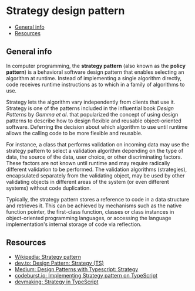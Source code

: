 # Strategy design pattern

- [General info](#general-info)
- [Resources](#resources)

## General info

In computer programming, the **strategy pattern** (also known as the **policy pattern**) is a behavioral software design pattern that enables selecting an algorithm at runtime. Instead of implementing a single algorithm directly, code receives runtime instructions as to which in a family of algorithms to use.

Strategy lets the algorithm vary independently from clients that use it. Strategy is one of the patterns included in the influential book *Design Patterns* by *Gamma et al*. that popularized the concept of using design patterns to describe how to design flexible and reusable object-oriented software. Deferring the decision about which algorithm to use until runtime allows the calling code to be more flexible and reusable.

For instance, a class that performs validation on incoming data may use the strategy pattern to select a validation algorithm depending on the type of data, the source of the data, user choice, or other discriminating factors. These factors are not known until runtime and may require radically different validation to be performed. The validation algorithms (strategies), encapsulated separately from the validating object, may be used by other validating objects in different areas of the system (or even different systems) without code duplication.

Typically, the strategy pattern stores a reference to code in a data structure and retrieves it. This can be achieved by mechanisms such as the native function pointer, the first-class function, classes or class instances in object-oriented programming languages, or accessing the language implementation's internal storage of code via reflection.

## Resources

* [Wikipedia: Strategy pattern](https://en.wikipedia.org/wiki/Strategy_pattern)
* [dev.to: Design Pattern: Strategy (TS)](https://dev.to/daniyarotynshin/design-pattern-strategy-ts-3e55)
* [Medium: Design Patterns with Typescript: Strategy](https://medium.com/@gabriel_avila/design-patterns-with-typescript-strategy-35007cbcd57a)
* [codeburst.io: Implementing Strategy pattern on TypeScript](https://codeburst.io/implementing-strategy-pattern-on-typescript-b74c447da37b)
* [devmaking: Strategy in TypeScript ](https://devmaking.com/learn/design-patterns/strategy-pattern/typescript/)